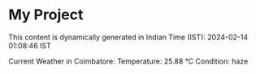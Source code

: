 # My Project

This content is dynamically generated in Indian Time (IST): 2024-02-14 01:08:46 IST


Current Weather in Coimbatore:
Temperature: 25.88 °C
Condition: haze
